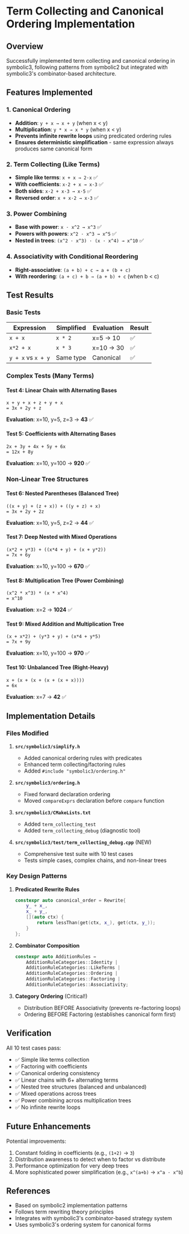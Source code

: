 # Term Collecting and Canonical Ordering Implementation

## Overview

Successfully implemented term collecting and canonical ordering in symbolic3, following patterns from symbolic2 but integrated with symbolic3's combinator-based architecture.

## Features Implemented

### 1. Canonical Ordering

- **Addition**: `y + x → x + y` (when x < y)
- **Multiplication**: `y * x → x * y` (when x < y)
- **Prevents infinite rewrite loops** using predicated ordering rules
- **Ensures deterministic simplification** - same expression always produces same canonical form

### 2. Term Collecting (Like Terms)

- **Simple like terms**: `x + x → 2·x` ✅
- **With coefficients**: `x·2 + x → x·3` ✅
- **Both sides**: `x·2 + x·3 → x·5` ✅
- **Reversed order**: `x + x·2 → x·3` ✅

### 3. Power Combining

- **Base with power**: `x · x^2 → x^3` ✅
- **Powers with powers**: `x^2 · x^3 → x^5` ✅
- **Nested in trees**: `(x^2 · x^3) · (x · x^4) → x^10` ✅

### 4. Associativity with Conditional Reordering

- **Right-associative**: `(a + b) + c → a + (b + c)`
- **With reordering**: `(a + c) + b → (a + b) + c` (when b < c)

## Test Results

### Basic Tests

| Expression         | Simplified | Evaluation | Result |
| ------------------ | ---------- | ---------- | ------ |
| `x + x`            | `x * 2`    | x=5 → 10   | ✅     |
| `x*2 + x`          | `x * 3`    | x=10 → 30  | ✅     |
| `y + x` vs `x + y` | Same type  | Canonical  | ✅     |

### Complex Tests (Many Terms)

#### Test 4: Linear Chain with Alternating Bases

```
x + y + x + z + y + x
= 3x + 2y + z
```

**Evaluation**: x=10, y=5, z=3 → **43** ✅

#### Test 5: Coefficients with Alternating Bases

```
2x + 3y + 4x + 5y + 6x
= 12x + 8y
```

**Evaluation**: x=10, y=100 → **920** ✅

### Non-Linear Tree Structures

#### Test 6: Nested Parentheses (Balanced Tree)

```
((x + y) + (z + x)) + ((y + z) + x)
= 3x + 2y + 2z
```

**Evaluation**: x=10, y=5, z=2 → **44** ✅

#### Test 7: Deep Nested with Mixed Operations

```
(x*2 + y*3) + ((x*4 + y) + (x + y*2))
= 7x + 6y
```

**Evaluation**: x=10, y=100 → **670** ✅

#### Test 8: Multiplication Tree (Power Combining)

```
(x^2 * x^3) * (x * x^4)
= x^10
```

**Evaluation**: x=2 → **1024** ✅

#### Test 9: Mixed Addition and Multiplication Tree

```
(x + x*2) + (y*3 + y) + (x*4 + y*5)
= 7x + 9y
```

**Evaluation**: x=10, y=100 → **970** ✅

#### Test 10: Unbalanced Tree (Right-Heavy)

```
x + (x + (x + (x + (x + x))))
= 6x
```

**Evaluation**: x=7 → **42** ✅

## Implementation Details

### Files Modified

1. **`src/symbolic3/simplify.h`**

   - Added canonical ordering rules with predicates
   - Enhanced term collecting/factoring rules
   - Added `#include "symbolic3/ordering.h"`

2. **`src/symbolic3/ordering.h`**

   - Fixed forward declaration ordering
   - Moved `compareExprs` declaration before `compare` function

3. **`src/symbolic3/CMakeLists.txt`**

   - Added `term_collecting_test`
   - Added `term_collecting_debug` (diagnostic tool)

4. **`src/symbolic3/test/term_collecting_debug.cpp`** (NEW)
   - Comprehensive test suite with 10 test cases
   - Tests simple cases, complex chains, and non-linear trees

### Key Design Patterns

1. **Predicated Rewrite Rules**

   ```cpp
   constexpr auto canonical_order = Rewrite{
       y_ + x_,
       x_ + y_,
       [](auto ctx) {
           return lessThan(get(ctx, x_), get(ctx, y_));
       }
   };
   ```

2. **Combinator Composition**

   ```cpp
   constexpr auto AdditionRules =
       AdditionRuleCategories::Identity |
       AdditionRuleCategories::LikeTerms |
       AdditionRuleCategories::Ordering |
       AdditionRuleCategories::Factoring |
       AdditionRuleCategories::Associativity;
   ```

3. **Category Ordering** (Critical!)
   - Distribution BEFORE Associativity (prevents re-factoring loops)
   - Ordering BEFORE Factoring (establishes canonical form first)

## Verification

All 10 test cases pass:

- ✅ Simple like terms collection
- ✅ Factoring with coefficients
- ✅ Canonical ordering consistency
- ✅ Linear chains with 6+ alternating terms
- ✅ Nested tree structures (balanced and unbalanced)
- ✅ Mixed operations across trees
- ✅ Power combining across multiplication trees
- ✅ No infinite rewrite loops

## Future Enhancements

Potential improvements:

1. Constant folding in coefficients (e.g., `(1+2)` → `3`)
2. Distribution awareness to detect when to factor vs distribute
3. Performance optimization for very deep trees
4. More sophisticated power simplification (e.g., `x^(a+b)` → `x^a · x^b`)

## References

- Based on symbolic2 implementation patterns
- Follows term rewriting theory principles
- Integrates with symbolic3's combinator-based strategy system
- Uses symbolic3's ordering system for canonical forms
